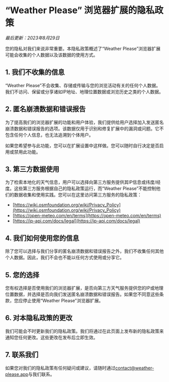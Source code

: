 # “Weather Please” 浏览器扩展的隐私政策

_最后更新：2023年8月29日_

您的隐私对我们来说非常重要。本隐私政策概述了“Weather Please”浏览器扩展可能会收集的个人数据以及该数据的使用方式。

## 1. 我们不收集的信息

“Weather Please”不会收集、存储或传输与您的浏览活动有关的任何个人数据。我们不访问、保留或分享诸如IP地址、地理位置数据或浏览历史之类的个人数据。

## 2. 匿名崩溃数据和错误报告

为了提高我们的浏览器扩展的功能和用户体验，我们提供给用户选择加入发送匿名崩溃数据和错误报告的选项。该数据仅用于识别和修复扩展中的漏洞或问题。它不包含任何个人信息，也无法追溯到个体用户。

如果您希望参与此功能，您可以在扩展设置中这样做。您可以随时自行决定是否启用或禁用此功能。

## 3. 第三方数据使用

为了检索本地化的天气信息，用户可以选择向第三方服务提供其IP信息或纬度/经度。这些第三方服务根据自己的隐私政策运行，而“Weather Please”不能控制他们的数据收集和使用实践。您可以在这里访问第三方服务的隐私政策：
- [https://wiki.osmfoundation.org/wiki/Privacy_Policy](https://wiki.osmfoundation.org/wiki/Privacy_Policy)
- [https://open-meteo.com/en/terms](https://open-meteo.com/en/terms)
- [https://ip-api.com/docs/legal](https://ip-api.com/docs/legal)

## 4. 我们如何使用您的信息

除了您可以选择与我们分享的匿名崩溃数据和错误报告之外，我们不收集任何其他个人数据。因此，我们不会也不能以任何方式使用或分享它。

## 5. 您的选择

您有权选择是否使用我们的浏览器扩展，是否向第三方天气服务提供您的IP或地理位置数据，并选择是否向我们发送匿名崩溃数据和错误报告。如果您不同意这些条款，您应停止使用“Weather Please”浏览器扩展。

## 6. 对本隐私政策的更改

我们可能会不时更新我们的隐私政策。我们将通过在此页面上发布新的隐私政策来通知您任何更改。这些更改在发布后立即生效。

## 7. 联系我们

如果您对我们的隐私政策有任何疑问或建议，请随时通过[contact@weather-please.app](mailto:contact@weather-please.app)与我们联系。